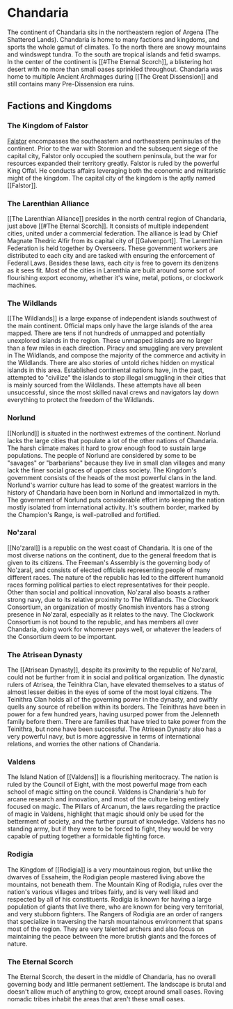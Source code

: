 # Chandaria
The continent of Chandaria sits in the northeastern region of Argena (The Shattered Lands). Chandaria is home to many factions and kingdoms, and sports the whole gamut of climates. To the north there are snowy mountains and windswept tundra. To the south are tropical islands and fetid swamps. In the center of the continent is [[#The Eternal Scorch]], a blistering hot desert with no more than small oases sprinkled throughout. Chandaria was home to multiple Ancient Archmages during [[The Great Dissension]] and still contains many Pre-Dissension era ruins.
## Factions and Kingdoms
### The Kingdom of Falstor
[Falstor](The%20Kingdom%20of%20Falstor.md) encompasses the southeastern and northeastern peninsulas of the continent. Prior to the war with Stormion and the subsequent siege of the capital city, Falstor only occupied the southern peninsula, but the war for resources expanded their territory greatly. Falstor is ruled by the powerful King Offal. He conducts affairs leveraging both the economic and militaristic might of the kingdom. The capital city of the kingdom is the aptly named [[Falstor]].

### The Larenthian Alliance
[[The Larenthian Alliance]] presides in the north central region of Chandaria, just above [[#The Eternal Scorch]]. It consists of multiple independent cities, united under a commercial federation. The alliance is lead by Chief Magnate Thedric Alfir from its capital city of [[Galvenport]]. The Larenthian Federation is held together by Overseers. These government workers are distributed to each city and are tasked with ensuring the enforcement of Federal Laws. Besides these laws, each city is free to govern its denizens as it sees fit. Most of the cities in Larenthia are built around some sort of flourishing export economy, whether it's wine, metal, potions, or clockwork machines.

### The Wildlands
[[The Wildlands]] is a large expanse of independent islands southwest of the main continent. Official maps only have the large islands of the area mapped. There are tens if not hundreds of unmapped and potentially unexplored islands in the region. These unmapped islands are no larger than a few miles in each direction.
Piracy and smuggling are very prevalent in The Wildlands, and compose the majority of the commerce and activity in the Wildlands. There are also stories of untold riches hidden on mystical islands in this area.
Established continental nations have, in the past, attempted to "civilize" the islands to stop illegal smuggling in their cities that is mainly sourced from the Wildlands. These attempts have all been unsuccessful, since the most skilled naval crews and navigators lay down everything to protect the freedom of the Wildlands.

### Norlund
[[Norlund]] is situated in the northwest extremes of the continent. Norlund lacks the large cities that populate a lot of the other nations of Chandaria. The harsh climate makes it hard to grow enough food to sustain large populations. The people of Norlund are considered by some to be "savages" or "barbarians" because they live in small clan villages and many lack the finer social graces of upper class society. The Kingdom's government consists of the heads of the most powerful clans in the land. 
Norlund's warrior culture has lead to some of the greatest warriors in the history of Chandaria have been born in Norlund and immortalized in myth. The government of Norlund puts considerable effort into keeping the nation mostly isolated from international activity. It's southern border, marked by the Champion's Range, is well-patrolled and fortified.

### No'zaral
[[No'zaral]] is a republic on the west coast of Chandaria. It is one of the most diverse nations on the continent, due to the general freedom that is given to its citizens. The Freeman's Assembly is the governing body of No'zaral, and consists of elected officials representing people of many different races. The nature of the republic has led to the different humanoid races forming political parties to elect representatives for their people.
Other than social and political innovation, No'zaral also boasts a rather strong navy, due to its relative proximity to The Wildlands. The Clockwork Consortium, an organization of mostly Gnomish inventors has a strong presence in No'zaral, especially as it relates to the navy. The Clockwork Consortium is not bound to the republic, and has members all over Chandaria, doing work for whomever pays well, or whatever the leaders of the Consortium deem to be important. 

### The Atrisean Dynasty
The [[Atrisean Dynasty]], despite its proximity to the republic of No'zaral, could not be further from it in social and political organization. The dynastic rulers of Atrisea, the Teinithra Clan, have elevated themselves to a status of almost lesser deities in the eyes of some of the most loyal citizens. The Teinithra Clan holds all of the governing power in the dynasty, and swiftly quells any source of rebellion within its borders. The Teinithras have been in power for a few hundred years, having usurped power from the Jelenneth family before them. There are families that have tried to take power from the Teinithra, but none have been successful.
The Atrisean Dynasty also has a very powerful navy, but is more aggressive in terms of international relations, and worries the other nations of Chandaria.

### Valdens
The Island Nation of [[Valdens]] is a flourishing meritocracy. The nation is ruled by the Council of Eight, with the most powerful mage from each school of magic sitting on the council. Valdens is Chandaria's hub for arcane research and innovation, and most of the culture being entirely focused on magic. The Pillars of Arcanum, the laws regarding the practice of magic in Valdens, highlight that magic should only be used for the betterment of society, and the further pursuit of knowledge. Valdens has no standing army, but if they were to be forced to fight, they would be very capable of putting together a formidable fighting force.

### Rodigia
The Kingdom of [[Rodigia]] is a very mountainous region, but unlike the dwarves of Essaheim, the Rodigian people mastered living above the mountains, not beneath them. The Mountain King of Rodigia, rules over the nation's various villages and tribes fairly, and is very well liked and respected by all of his constituents.
Rodigia is known for having a large population of giants that live there, who are known for being very territorial, and very stubborn fighters.
The Rangers of Rodigia are an order of rangers that specialize in traversing the harsh mountainous environment that spans most of the region. They are very talented archers and also focus on maintaining the peace between the more brutish giants and the forces of nature.

### The Eternal Scorch
The Eternal Scorch, the desert in the middle of Chandaria, has no overall governing body and little permanent settlement. The landscape is brutal and doesn't allow much of anything to grow, except around small oases. Roving nomadic tribes inhabit the areas that aren't these small oases.